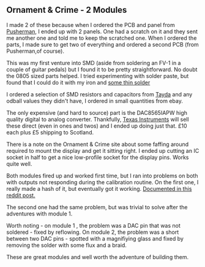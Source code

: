 ## Ornament & Crime - 2 Modules

I made 2 of these because when I ordered the PCB and panel from [Pusherman](https://pushermanproductions.com/), I ended up with 2 panels. One had a scratch on it and they sent me another one and told me to keep the scratched one.  When I ordered the parts, I made sure to get two of everything and ordered a second PCB (from Pusherman,of course).

This was my first venture into SMD (aside from soldering an FV-1 in a couple of guitar pedals) but I found it to be pretty straightforward. No doubt the 0805 sized parts helped. I tried experimenting with solder paste, but found that I could do it with my iron and [some thin solder](https://www.amazon.co.uk/gp/product/B07VFZDJX2/ref=ppx_yo_dt_b_asin_title_o01_s00?ie=UTF8&th=1) 

I ordered a selection of SMD resistors and capacitors from [Tayda](https://www.taydaelectronics.com/) and any odball values they didn't have, I ordered in small quantities from ebay. 

The only expensive (and hard to source) part is the DAC8565IAPW high quality digital to analog converter. Thankfully, [Texas Instruments](https://www.ti.com/) will sell these direct (even in ones and twos) and I ended up doing just that. £10 each plus £5 shipping to Scotland. 

There is a note on the Ornament & Crime site about some faffing around required to mount the display and get it sitting right.  I ended up cutting an IC socket in half to get a nice low-profile socket for the display pins. Works quite well.

Both modules fired up and worked first time, but I ran into problems on both with outputs not responding during the calibration routine. On the first one, I really made a hash of it, but eventually got it working.  [Documented in this reddit post.](https://www.reddit.com/r/synthdiy/comments/sy52q3/ladies_and_gentlemen_be_persistent_dont_give_up/)

The second one had the same problem, but was trivial to solve after the adventures with module 1. 

Worth noting - on module 1 , the problem was a DAC pin that was not soldered - fixed by reflowing. On module 2, the problem was a short between two DAC pins - spotted with a magnifiying glass and fixed by removing the solder with some flux and a braid. 

These are great modules and well worth the adventure of building them.
